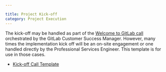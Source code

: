 ```yaml
---

title: Project Kick-off
category: Project Execution
---
```


The kick-off may be handled as part of the [Welcome to GitLab call](https://about.gitlab.com/handbook/customer-success/csm/#where-does-a-customer-success-manager-fit-in) orchestrated by the GitLab Customer Success Manager.  However, many times the implementation kick off will be an on-site engagement or one handled directly by the Professional Services Engineer.  This template is for use in those cases.

- [Kick-off Call Template](https://docs.google.com/presentation/d/1sZDjQ1iI_OtekvsK5XIGov6Hvev9msCBrwE77GgE41w/edit)
